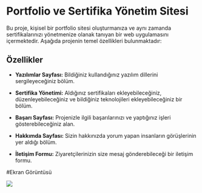 # Portfolio ve Sertifika Yönetim Sitesi

Bu proje, kişisel bir portfolio sitesi oluşturmanıza ve aynı zamanda sertifikalarınızı yönetmenize olanak tanıyan bir web uygulamasını içermektedir. Aşağıda projenin temel özellikleri bulunmaktadır:

## Özellikler

- **Yazılımlar Sayfası:** Bildiğiniz kullandığınız yazılım dillerini sergileyeceğiniz bölüm.

- **Sertifika Yönetimi:** Aldığınız sertifikaları ekleyebileceğiniz, düzenleyebileceğiniz ve bildiğiniz teknolojileri ekleyebileceğiniz bir bölüm.

- **Başarı Sayfası:** Projenizle ilgili başarılarınızı ve yaptığınız işleri gösterebileceğiniz alan.

- **Hakkımda Sayfası:** Sizin hakkınızda yorum yapan insanların görüşlerinin yer aldığı bölüm.

- **İletişim Formu:** Ziyaretçilerinizin size mesaj gönderebileceği bir iletişim formu.


#Ekran Görüntüsü

![](WebSitemG.gif)